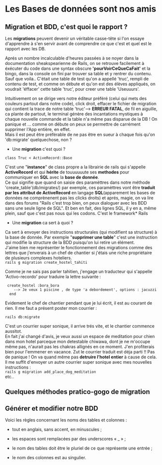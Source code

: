 # Les **Bases de données** sont nos amis

## Migration et BDD, c'est quoi le rapport ?  
   
  Les **migrations** peuvent devenir un véritable casse-tête si l'on essaye d'apprendre à s'en servir avant de comprendre ce que c'est et quel est le rapport avec les DB.  
  
  Aprés un nombre incalculable d'heures passées à se noyer dans la documentation sheakspearienne de Rails, on se retrouve facilement à éxécuter du code dans une syntax obscure **'pourVoirCeQueCaFait'** et la bingo, dans la console on fini par trouver sa table et y rentrer du contenu. Sauf que voila.. C'était une table de test qu'on a appellé 'truc', rempli de contenu de test, et comme on débute et qu'on est des élèves appliqués, on voudrait 'éffacer' cette table 'truc', pour creer une table 'Useuuurs'.  
  
  Intuitivement on se dirige vers notre éditeur préféré (celui qui mets des couleurs partout dans notre code), click droit, effacer le fichier de migration qui contient la trace de notre table 'truc'--> **ERREUR FATAL**, de fil en aiguille, ca plante de partout, le terminal génère des incantations mystiques à chaque nouvelle commande et la table n'a même pas disparue de la DB ! On panique et ... comme on débute on peux se permettre de carrément supprimer l'App entière, en effet.   
  Mais il est peut être préférable de ne pas être en sueur à chaque fois qu'on 'db:migrate' quelquechose, non ?  

* Une **migration** c'est quoi ?  

``` class Truc < ActiveRecord::Base ```  

C'est une "**instance**" de class propre a la librairie de rails qui s'appelle **ActiveRecord** et qui **hérite** de touuuuuute ses **methodes** pour communiquer en **SQL** avec la **base de donnée**.  
Ce qui signifie que quand on saisie des paramèttres dans notre méthode 'create_table'(db/migrates/) par exemple, ces paramèttres vont être **traduit par les attribut de ActiveRecord** en langage **SQL**(apparement les bases de données ne comprènenent pas les clicks droits) et aprés, magie, on va lire dans des forums "Rails c'est trop bien, on peux dialoguer avec les BDD sans une seule ligne de SQL". Et ben en fait, des lignes SQL, il y en a, même plein, sauf que c'est pas nous qui les codons.  C'est le framework* Rails 

* Une **migration** ca sert à quoi ?  

Ca sert à envoyer des instructions structurales (qui modifient sa structure) à la base de donnée. Par exemple "**supprimer une table**" c'est une instruction qui modifie la structure de la BDD puisqu'on lui retire un élément.  
J'aime bien me représenter le fonctionnement des migrations comme des lettres que j'enverais à un chef de chantier si j'étais une riche propriétaire de plusieurs complexes hoteliers.  
  ```rails g migration create_hostel_tahiti  ```  
    
   Comme je ne sais pas parler tahitien, j'engage un traducteur qui s'appelle 'Activo-recordo' pour traduire la lettre suivante :

```
 create_hostel :bora_bora
    --> Je veux 1 piscine , de type 'a debordement', options : jacuzzi
  end
```  
  
Evidement le chef de chantier pendant que je lui écrit, il est au courant de rien. Il me faut a présent poster mon courrier :  
    
  ```rails db:migrate```  
    
C'est un courrier super sonique, il arrive trés vite, et le chantier commence aussitot.  
En fait j'ai changé d'avis, je veux aussi un espace de meditation pour chien dans mon hotel parceque mon detestable chiwawa, dont je ne m'occupe même pas, n'aurait pas les chakras allignés en ce moment. J'en profiterais bien pour l'emmener en vacance. Zut le courrier traduit est déja parti !!
Pas de panique ! On va quand même pas **detruire l'hotel entier** à cause de cela. Il me suffit d'envoyer un autre courrier super sonique avec mes nouvelles instructions :  
  ```rails g migration add_place_dog_meditation```  
etc..

## Quelques méthodes pratico-gogo de migration

## Générer et modifier notre BDD

Voici les règles concernant les noms des tables et colonnes :

* tout en anglais, sans accent, en minuscules ;

* les espaces sont remplacées par des underscores « _ » ;

* le nom des tables doit être le pluriel de ce que représente une entrée ;

* le nom des colonnes est au singulier.

